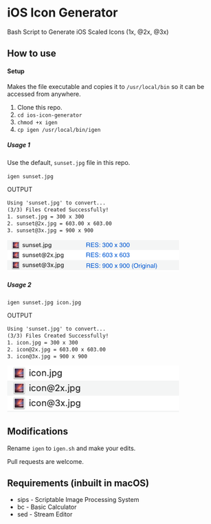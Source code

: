 # iOS Icon Generator
Bash Script to Generate iOS Scaled Icons (1x, @2x, @3x)

## How to use ## 

#### Setup ####

Makes the file executable and copies it to `/usr/local/bin` so it can be accessed from anywhere.

1. Clone this repo.
2. `cd ios-icon-generator`
3. `chmod +x igen`
4. `cp igen /usr/local/bin/igen`

##### Usage 1 #####

Use the default, `sunset.jpg` file in this repo.

`igen sunset.jpg`

OUTPUT
```
Using 'sunset.jpg' to convert...
(3/3) Files Created Successfully!
1. sunset.jpg = 300 x 300
2. sunset@2x.jpg = 603.00 x 603.00
3. sunset@3x.jpg = 900 x 900
```

<img src="./example.png" width="400">

##### Usage 2 #####

`igen sunset.jpg icon.jpg`

OUTPUT
```
Using 'sunset.jpg' to convert...
(3/3) Files Created Successfully!
1. icon.jpg = 300 x 300
2. icon@2x.jpg = 603.00 x 603.00
3. icon@3x.jpg = 900 x 900
```

<img src="./example2.png" width="400">

## Modifications ##

Rename `igen` to `igen.sh` and make your edits.

Pull requests are welcome.

## Requirements (inbuilt in macOS) ##

- sips - Scriptable Image Processing System
- bc - Basic Calculator 
- sed - Stream Editor